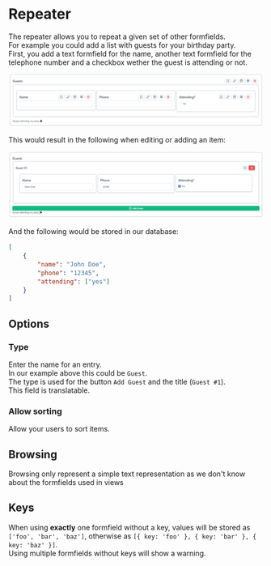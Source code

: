# Repeater

The repeater allows you to repeat a given set of other formfields.  
For example you could add a list with guests for your birthday party.  
First, you add a text formfield for the name, another text formfield for the telephone number and a checkbox wether the guest is attending or not.

![](../.gitbook/assets/bread/formfields/repeater/repeater-builder.png) 

This would result in the following when editing or adding an item:

![](../.gitbook/assets/bread/formfields/repeater/repeater-bread.png) 

And the following would be stored in our database:

```json
[
    {
        "name": "John Doe",
        "phone": "12345",
        "attending": ["yes"]
    }
]
```

## Options

### Type

Enter the name for an entry.    
In our example above this could be `Guest`.  
The type is used for the button `Add Guest` and the title (`Guest #1`).  
This field is translatable.

### Allow sorting

Allow your users to sort items.

## Browsing

Browsing only represent a simple text representation as we don't know about the formfields used in views

## Keys

When using **exactly** one formfield without a key, values will be stored as `['foo', 'bar', 'baz']`, otherwise as `[{ key: 'foo' }, { key: 'bar' }, { key: 'baz' }]`.  
Using multiple formfields without keys will show a warning.